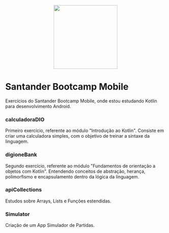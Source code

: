 
<p align="center"> 
<img src="https://hermes.digitalinnovation.one/tracks/87136efb-f048-4304-81c4-f21a7654920b.png" width="200" height="200"  />
</p>



# Santander Bootcamp Mobile
Exercícios do Santander Bootcamp Mobile, onde estou estudando Kotlin para desenvolvimento Android.

### calculadoraDIO
Primeiro exercício, referente ao módulo "Introdução ao Kotlin". Consiste em criar uma calculadora simples, com o objetivo de treinar a sintaxe da linguagem.

### digioneBank
Segundo exercício, referente ao módulo "Fundamentos de orientação a objetos com Kotlin". Entendendo conceitos de abstração, herança, polimorfismo e encapsulamento dentro da lógica da linguagem.

### apiCollections 
Estudos sobre Arrays, Lists e Funções estendidas. 

### Simulator

Criação de um App Simulador de Partidas. 

